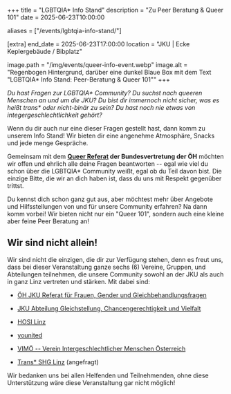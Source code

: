 +++
title = "LGBTQIA* Info Stand"
description = "Zu Peer Beratung & Queer 101"
date = 2025-06-23T10:00:00

aliases = ["/events/lgbtqia-info-stand/"]

[extra]
end_date = 2025-06-23T17:00:00
location = "JKU | Ecke Keplergebäude / Bibplatz"

image.path = "/img/events/queer-info-event.webp"
image.alt = "Regenbogen Hintergrund, darüber eine dunkel Blaue Box mit dem Text \"LGBTQIA* Info Stand: Peer-Beratung & Queer 101\""
+++

_Du hast Fragen zur LGBTQIA\* Community? Du suchst nach queeren Menschen an und um die JKU? Du bist dir immernoch nicht sicher, was es heißt trans\* oder nicht-binär zu sein? Du hast noch nie etwas von integergeschlechtlichkeit gehört?_

Wenn du dir auch nur eine dieser Fragen gestellt hast, dann komm zu unserem Info Stand! Wir bieten dir eine angenehme Atmosphäre, Snacks und jede menge Gespräche.

Gemeinsam mit dem **[Queer Referat](https://www.oeh.ac.at/referate/queer/) der Bundesvertretung der ÖH** möchten wir offen und ehrlich alle deine Fragen beantworten -- egal wie viel du schon über die LGBTQIA\* Community weißt, egal ob du Teil davon bist. Die einzige Bitte, die wir an dich haben ist, dass du uns mit Respekt gegenüber trittst.

Du kennst dich schon ganz gut aus, aber möchtest mehr über Angebote und Hilfsstellungen von und für unsere Community erfahren? Na dann komm vorbei! Wir bieten nicht nur ein "Queer 101", sondern auch eine kleine aber feine Peer Beratung an!

## Wir sind nicht allein!

Wir sind nicht die einzigen, die dir zur Verfügung stehen, denn es freut uns, dass bei dieser Veranstaltung ganze sechs (6) Vereine, Gruppen, und Abteilungen teilnehmen, die unsere Community sowohl an der JKU als auch in ganz Linz vertreten und stärken. Mit dabei sind:

- [ÖH JKU Referat für Frauen, Gender und Gleichbehandlungsfragen](https://oeh.jku.at/oeh-jku/referate/frauen-gender-und-gleichbehandlungsfragen)

- [JKU Abteilung Gleichstellung, Chancengerechtigkeit und Vielfalt](https://www.jku.at/gleichstellung-chancengerechtigkeit-und-vielfalt/)

- [HOSI Linz](https://https://www.hosilinz.at/)

- [younited](https://younited.cc/)

- [VIMÖ -- Verein Intergeschlechtlicher Menschen Österreich](https://vimoe.at/)

- [Trans\* SHG Linz](https://transinlinz.info/) (angefragt)

Wir bedanken uns bei allen Helfenden und Teilnehmenden, ohne diese Unterstützung wäre diese Veranstaltung gar nicht möglich!
